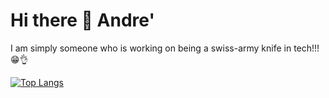 # Hi there 👋  Andre' 

I am simply someone who is working on being a swiss-army knife in tech!!! 😁👌


[![Top Langs](https://github-readme-stats-two-ruddy-73.vercel.app/api/top-langs/?username=andre-east)](https://github.com/andre-east/github-readme-stats)

